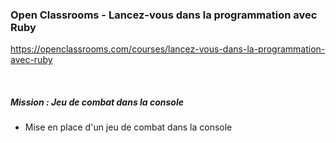 ### Open Classrooms - Lancez-vous dans la programmation avec Ruby

https://openclassrooms.com/courses/lancez-vous-dans-la-programmation-avec-ruby

<br/>

##### Mission : Jeu de combat dans la console


* Mise en place d'un jeu de combat dans la console